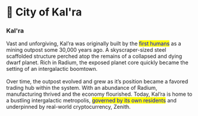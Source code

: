 # 🌆 City of Kal'ra

### Kal'ra

Vast and unforgiving, Kal’ra was originally built by the <mark style="color:blue;">first humans</mark> as a mining outpost some 30,000 years ago. A skyscraper-sized steel scaffolded structure perched atop the remains of a collapsed and dying dwarf planet. Rich in Radium, the exposed planet core quickly became the setting of an intergalactic boomtown.\
\
Over time, the outpost evolved and grew as it’s position became a favored trading hub within the system. With an abundance of Radium, manufacturing thrived and the economy flourished. Today, Kal’ra is home to a bustling intergalactic metropolis, <mark style="color:blue;">governed by its own residents</mark> and underpinned by real-world cryptocurrency, Zenith.
